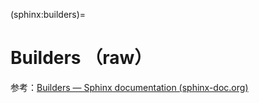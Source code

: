 (sphinx:builders)=
# Builders （raw）

参考：[Builders — Sphinx documentation (sphinx-doc.org)](https://www.sphinx-doc.org/en/master/usage/builders/index.html)
